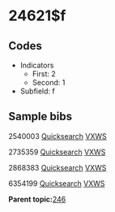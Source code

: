 # 24621$f

## Codes

-   Indicators
    -   First: 2
    -   Second: 1
-   Subfield: f

## Sample bibs

2540003 [Quicksearch](https://search.library.yale.edu/catalog/2540003) [VXWS](http://prodorbis.library.yale.edu:7014/vxws/GetHoldingsService?bibId=2540003)

2735359 [Quicksearch](https://search.library.yale.edu/catalog/2735359) [VXWS](http://prodorbis.library.yale.edu:7014/vxws/GetHoldingsService?bibId=2735359)

2868383 [Quicksearch](https://search.library.yale.edu/catalog/2868383) [VXWS](http://prodorbis.library.yale.edu:7014/vxws/GetHoldingsService?bibId=2868383)

6354199 [Quicksearch](https://search.library.yale.edu/catalog/6354199) [VXWS](http://prodorbis.library.yale.edu:7014/vxws/GetHoldingsService?bibId=6354199)

**Parent topic:**[246](../../tags/246/246.md)

